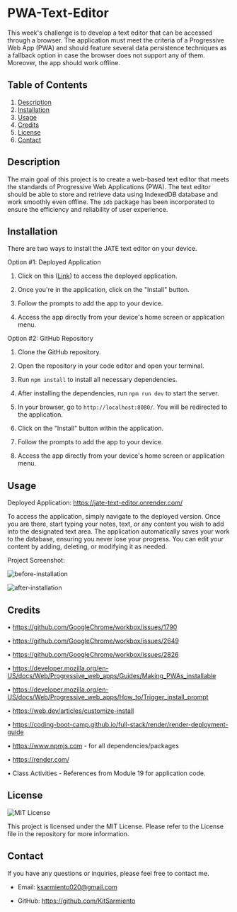 # PWA-Text-Editor

This week's challenge is to develop a text editor that can be accessed through a browser. The application must meet the criteria of a Progressive Web App (PWA) and should feature several data persistence techniques as a fallback option in case the browser does not support any of them. Moreover, the app should work offline.

## Table of Contents

1. [Description](#description)
2. [Installation](#installation)
3. [Usage](#usage)
4. [Credits](#credits)
5. [License](#license)
6. [Contact](#contact)

## Description

The main goal of this project is to create a web-based text editor that meets the standards of Progressive Web Applications (PWA). The text editor should be able to store and retrieve data using IndexedDB database and work smoothly even offline. The `idb` package has been incorporated to ensure the efficiency and reliability of user experience.

## Installation

There are two ways to install the JATE text editor on your device.

Option #1: Deployed Application

1. Click on this ([Link](https://jate-text-editor.onrender.com/)) to access the deployed application.

2. Once you're in the application, click on the "Install" button.

3. Follow the prompts to add the app to your device.

4. Access the app directly from your device's home screen or application menu.

Option #2: GitHub Repository

1. Clone the GitHub repository.

2. Open the repository in your code editor and open your terminal.

3. Run `npm install` to install all necessary dependencies.

4. After installing the dependencies, run `npm run dev` to start the server.

5. In your browser, go to `http://localhost:8080/`. You will be redirected to the application.

6. Click on the "Install" button within the application.

7. Follow the prompts to add the app to your device.

8. Access the app directly from your device's home screen or application menu.

## Usage

Deployed Application: https://jate-text-editor.onrender.com/

To access the application, simply navigate to the deployed version. Once you are there, start typing your notes, text, or any content you wish to add into the designated text area. The application automatically saves your work to the database, ensuring you never lose your progress. You can edit your content by adding, deleting, or modifying it as needed.

Project Screenshot:

![before-installation](https://github.com/KitSarmiento/pwa-text-editor/assets/135483936/8e799713-9369-4d01-8381-14e26a908a8a)

![after-installation](https://github.com/KitSarmiento/pwa-text-editor/assets/135483936/9a4e0174-260b-4e27-b85a-7a413df6947d)

## Credits

• https://github.com/GoogleChrome/workbox/issues/1790

• https://github.com/GoogleChrome/workbox/issues/2649

• https://github.com/GoogleChrome/workbox/issues/2826

• https://developer.mozilla.org/en-US/docs/Web/Progressive_web_apps/Guides/Making_PWAs_installable

• https://developer.mozilla.org/en-US/docs/Web/Progressive_web_apps/How_to/Trigger_install_prompt

• https://web.dev/articles/customize-install

• https://coding-boot-camp.github.io/full-stack/render/render-deployment-guide

• https://www.npmjs.com - for all dependencies/packages

• https://render.com/

• Class Activities - References from Module 19 for application code.

## License

![MIT License](https://img.shields.io/badge/License-MIT-yellow.svg)

This project is licensed under the MIT License. Please refer to the License file in the repository for more information.

## Contact

If you have any questions or inquiries, please feel free to contact me.

- Email: ksarmiento020@gmail.com

- GitHub: https://github.com/KitSarmiento
